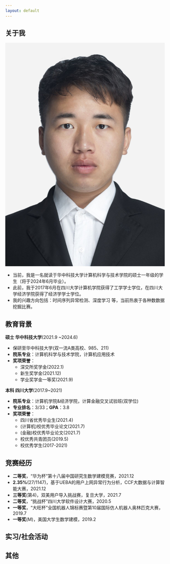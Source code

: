 ```yaml
---
layout: default
---
```


## 关于我

<img class="profile-picture" src="./imgs/photo.jpg">

- 当前，我是一名就读于华中科技大学计算机科学与技术学院的硕士一年级的学生（将于2024年6月毕业）。
- 此前，我于2017年6月在四川大学计算机学院获得了工学学士学位，在四川大学经济学院获得了经济学学士学位。
- 我的兴趣方向包括：时间序列异常检测、深度学习 等，当前热衷于各种数数据挖掘比赛。



## 教育背景
**硕士 华中科技大学**(2021.9 ~2024.6)

- 保研至华中科技大学(双一流A类高校、985、211)
- **院系专业**：计算机科学与技术学院，计算机应用技术
- **奖项荣誉**：
  - 深交所奖学金(2022.1)
  - 新生奖学金(2021.12)
  - 学业奖学金一等奖(2021.9)


**本科 四川大学**(2017.9~2021)

- **院系专业**：计算机学院&经济学院，计算金融交叉试验班(双学位)
- **专业排名**：3/33；**GPA**：3.8
- **奖项荣誉**：
  - 四川省优秀毕业生(2021.4)
  - (计算机)校优秀毕业论文(2021.7)
  - (金融)校优秀毕业论文(2021.7)
  - 校优秀共青团员(2019.5)
  - 校优秀学生(2017-2021)


## 竞赛经历
- **二等奖**，“华为杯”第十八届中国研究生数学建模竞赛，2021.12
- **2.35%**(27/1147)，基于UEBA的用户上网异常行为分析，CCF大数据与计算智能大赛，2021.12
- **三等奖**(第4)，双美用户导入挑战赛，复旦大学，2021.7
- **二等奖**，“挑战杯”四川大学软件设计大赛，2020.5
- **一等奖**，“大旺杯”全国机器人锦标赛暨第10届国际仿人机器人奥林匹克大赛，2019.7
- **一等奖**(M)，美国大学生数学建模，2019.2

## 实习/社会活动



## 其他

